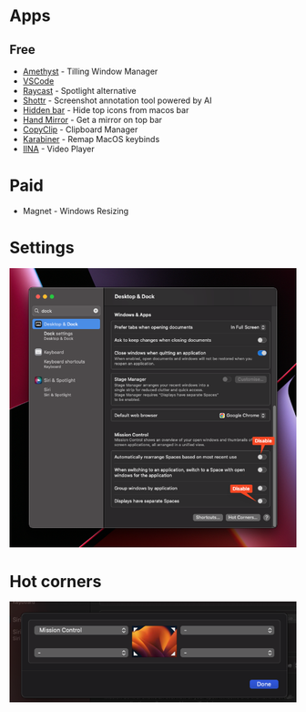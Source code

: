 # Apps

## Free

- [Amethyst](https://ianyh.com/amethyst/) - Tilling Window Manager
- [VSCode](https://code.visualstudio.com/docs?dv=osx)
- [Raycast](https://www.raycast.com) - Spotlight alternative
- [Shottr](https://shottr.cc) - Screenshot annotation tool powered by AI
- [Hidden bar](https://apps.apple.com/de/app/hidden-bar/id1452453066?mt=12) - Hide top icons from macos bar
- [Hand Mirror](https://apps.apple.com/us/app/hand-mirror/id1502839586?mt=12) - Get a mirror on top bar
- [CopyClip](https://apps.apple.com/us/app/copyclip-clipboard-history/id595191960?mt=12) - Clipboard Manager
- [Karabiner](https://karabiner-elements.pqrs.org) - Remap MacOS keybinds
- [IINA](https://iina.io) - Video Player

# Paid

- Magnet - Windows Resizing

# Settings

![picture 2](../../images/ac203af70603f12b7b58ec5bd0ff0b115ddf38e3ec052ca275b7d2a83a07fd2c.png)  

# Hot corners
![picture 3](../../images/6cdd0908b4082d08b5cac2cc70f82ba7b5ee5a9c36f218faf20d5f92666df5f1.png)  
